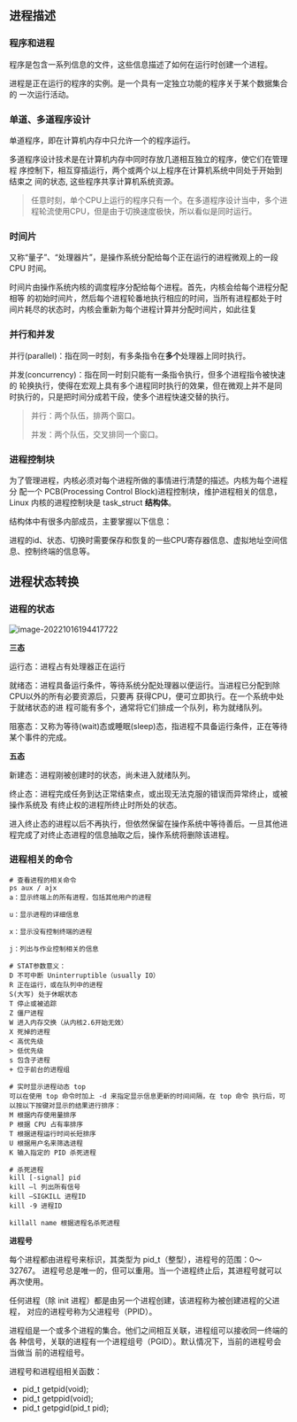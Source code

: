## 进程描述

### 程序和进程

程序是包含一系列信息的文件，这些信息描述了如何在运行时创建一个进程。

进程是正在运行的程序的实例。是一个具有一定独立功能的程序关于某个数据集合的 一次运行活动。

### 单道、多道程序设计

单道程序，即在计算机内存中只允许一个的程序运行。

多道程序设计技术是在计算机内存中同时存放几道相互独立的程序，使它们在管理程 序控制下，相互穿插运行，两个或两个以上程序在计算机系统中同处于开始到结束之 间的状态, 这些程序共享计算机系统资源。

> 任意时刻，单个CPU上运行的程序只有一个。在多道程序设计当中，多个进程轮流使用CPU，但是由于切换速度极快，所以看似是同时运行。

### 时间片

又称“量子”、“处理器片”，是操作系统分配给每个正在运行的进程微观上的一段 CPU 时间。

时间片由操作系统内核的调度程序分配给每个进程。首先，内核会给每个进程分配相等 的初始时间片，然后每个进程轮番地执行相应的时间，当所有进程都处于时间片耗尽的状态时，内核会重新为每个进程计算并分配时间片，如此往复

### 并行和并发

并行(parallel)：指在同一时刻，有多条指令在**多个**处理器上同时执行。 

并发(concurrency)：指在同一时刻只能有一条指令执行，但多个进程指令被快速的 轮换执行，使得在宏观上具有多个进程同时执行的效果，但在微观上并不是同时执行的，只是把时间分成若干段，使多个进程快速交替的执行。

> 并行：两个队伍，排两个窗口。
>
> 并发：两个队伍，交叉排同一个窗口。

### 进程控制块

为了管理进程，内核必须对每个进程所做的事情进行清楚的描述。内核为每个进程分 配一个 PCB(Processing Control Block)进程控制块，维护进程相关的信息，Linux 内核的进程控制块是 task_struct **结构体**。

结构体中有很多内部成员，主要掌握以下信息：

进程的id、状态、切换时需要保存和恢复的一些CPU寄存器信息、虚拟地址空间信息、控制终端的信息等。

## 进程状态转换

### 进程的状态

![image-20221016194417722](http://pic.shixiaocaia.fun/202210161944937.png)

**三态**

运行态：进程占有处理器正在运行 

就绪态：进程具备运行条件，等待系统分配处理器以便运行。当进程已分配到除CPU以外的所有必要资源后，只要再 获得CPU，便可立即执行。在一个系统中处于就绪状态的进 程可能有多个，通常将它们排成一个队列，称为就绪队列。

阻塞态：又称为等待(wait)态或睡眠(sleep)态，指进程不具备运行条件，正在等待某个事件的完成。

**五态**

新建态：进程刚被创建时的状态，尚未进入就绪队列。

终止态：进程完成任务到达正常结束点，或出现无法克服的错误而异常终止，或被操作系统及 有终止权的进程所终止时所处的状态。

进入终止态的进程以后不再执行，但依然保留在操作系统中等待善后。一旦其他进程完成了对终止态进程的信息抽取之后，操作系统将删除该进程。

### 进程相关的命令

```shell
# 查看进程的相关命令
ps aux / ajx 
a：显示终端上的所有进程，包括其他用户的进程 

u：显示进程的详细信息 

x：显示没有控制终端的进程

j：列出与作业控制相关的信息

# STAT参数意义：
D 不可中断 Uninterruptible（usually IO） 
R 正在运行，或在队列中的进程
S(大写) 处于休眠状态 
T 停止或被追踪
Z 僵尸进程
W 进入内存交换（从内核2.6开始无效）
X 死掉的进程 
< 高优先级 
> 低优先级
s 包含子进程
+ 位于前台的进程组
 
# 实时显示进程动态 top
可以在使用 top 命令时加上 -d 来指定显示信息更新的时间间隔，在 top 命令 执行后，可以按以下按键对显示的结果进行排序：
M 根据内存使用量排序 
P 根据 CPU 占有率排序 
T 根据进程运行时间长短排序 
U 根据用户名来筛选进程
K 输入指定的 PID 杀死进程

# 杀死进程
kill [-signal] pid 
kill –l 列出所有信号 
kill –SIGKILL 进程ID 
kill -9 进程ID

killall name 根据进程名杀死进程
```

**进程号**

每个进程都由进程号来标识，其类型为 pid_t（整型），进程号的范围：0～32767。 进程号总是唯一的，但可以重用。当一个进程终止后，其进程号就可以再次使用。

任何进程（除 init 进程）都是由另一个进程创建，该进程称为被创建进程的父进程， 对应的进程号称为父进程号（PPID）。

进程组是一个或多个进程的集合。他们之间相互关联，进程组可以接收同一终端的各 种信号，关联的进程有一个进程组号（PGID）。默认情况下，当前的进程号会当做当 前的进程组号。

进程号和进程组相关函数：

- pid_t  getpid(void); 
- pid_t  getppid(void);
- pid_t  getpgid(pid_t pid);

